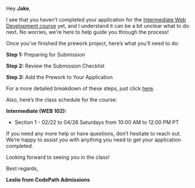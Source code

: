 Hey **Jake**,

I see that you haven’t completed your application for the [Intermediate Web Development course](https://courses.codepath.org/snippets/web102/syllabus) yet, and I understand it can be a bit unclear what to do next. No worries, we’re here to help guide you through the process!

Once you’ve finished the prework project, here’s what you’ll need to do:

**Step 1:** Preparing for Submission

**Step 2:** Review the Submission Checklist

**Step 3:** Add the Prework to Your Application

For a more detailed breakdown of these steps, just click [here](https://courses.codepath.org/snippets/web102/prework#heading-step-2-review-the-submission-checklisthttps://courses.codepath.org/snippets/web102/prework#heading-step-2-review-the-submission-checklist).

Also, here’s the class schedule for the course:

**Intermediate (WEB 102):**

* Section 1 - 02/22 to 04/26 Saturdays from 10:00 AM to 12:00 PM PT

If you need any more help or have questions, don’t hesitate to reach out. We’re happy to assist you with anything you need to get your application completed.

Looking forward to seeing you in the class!




Best regards,

**Leslie from CodePath Admissions**
